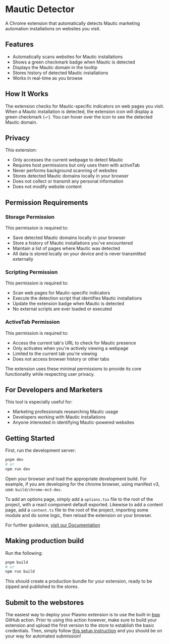 # Mautic Detector

A Chrome extension that automatically detects Mautic marketing automation installations on websites you visit.

## Features

- Automatically scans websites for Mautic installations
- Shows a green checkmark badge when Mautic is detected
- Displays the Mautic domain in the tooltip
- Stores history of detected Mautic installations
- Works in real-time as you browse

## How It Works

The extension checks for Mautic-specific indicators on web pages you visit. When a Mautic installation is detected, the extension icon will display a green checkmark (✓). You can hover over the icon to see the detected Mautic domain.

## Privacy

This extension:

- Only accesses the current webpage to detect Mautic
- Requires host permissions but only uses them with activeTab
- Never performs background scanning of websites
- Stores detected Mautic domains locally in your browser
- Does not collect or transmit any personal information
- Does not modify website content

## Permission Requirements

### Storage Permission

This permission is required to:

- Save detected Mautic domains locally in your browser
- Store a history of Mautic installations you've encountered
- Maintain a list of pages where Mautic was detected
- All data is stored locally on your device and is never transmitted externally

### Scripting Permission

This permission is required to:

- Scan web pages for Mautic-specific indicators
- Execute the detection script that identifies Mautic installations
- Update the extension badge when Mautic is detected
- No external scripts are ever loaded or executed

### ActiveTab Permission

This permission is required to:

- Access the current tab's URL to check for Mautic presence
- Only activates when you're actively viewing a webpage
- Limited to the current tab you're viewing
- Does not access browser history or other tabs

The extension uses these minimal permissions to provide its core functionality while respecting user privacy.

## For Developers and Marketers

This tool is especially useful for:

- Marketing professionals researching Mautic usage
- Developers working with Mautic installations
- Anyone interested in identifying Mautic-powered websites

## Getting Started

First, run the development server:

```bash
pnpm dev
# or
npm run dev
```

Open your browser and load the appropriate development build. For example, if you are developing for the chrome browser, using manifest v3, use: `build/chrome-mv3-dev`.

To add an options page, simply add a `options.tsx` file to the root of the project, with a react component default exported. Likewise to add a content page, add a `content.ts` file to the root of the project, importing some module and do some logic, then reload the extension on your browser.

For further guidance, [visit our Documentation](https://docs.plasmo.com/)

## Making production build

Run the following:

```bash
pnpm build
# or
npm run build
```

This should create a production bundle for your extension, ready to be zipped and published to the stores.

## Submit to the webstores

The easiest way to deploy your Plasmo extension is to use the built-in [bpp](https://bpp.browser.market) GitHub action. Prior to using this action however, make sure to build your extension and upload the first version to the store to establish the basic credentials. Then, simply follow [this setup instruction](https://docs.plasmo.com/framework/workflows/submit) and you should be on your way for automated submission!
